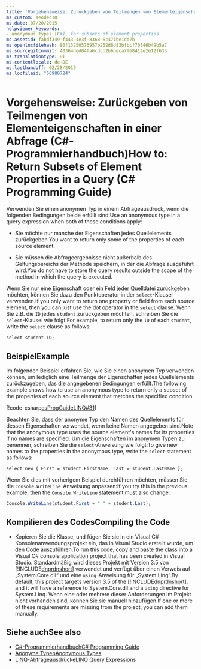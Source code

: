 ```yaml
---
title: 'Vorgehensweise: Zurückgeben von Teilmengen von Elementeigenschaften in einer Abfrage – C#-Programmierhandbuch'
ms.custom: seodec18
ms.date: 07/20/2015
helpviewer_keywords:
- anonymous types [C#], for subsets of element properties
ms.assetid: fabdf349-f443-4e3f-8368-6c471be1dd7b
ms.openlocfilehash: 80f13250576957b252d6d83bfbcf70346b49b5a7
ms.sourcegitcommit: 40364ded04fa6cdcb2b6beca7f68412e2e12f633
ms.translationtype: HT
ms.contentlocale: de-DE
ms.lasthandoff: 02/28/2019
ms.locfileid: "56980724"
---
```

# <a name="how-to-return-subsets-of-element-properties-in-a-query-c-programming-guide"></a><span data-ttu-id="6e0da-102">Vorgehensweise: Zurückgeben von Teilmengen von Elementeigenschaften in einer Abfrage (C#-Programmierhandbuch)</span><span class="sxs-lookup"><span data-stu-id="6e0da-102">How to: Return Subsets of Element Properties in a Query (C# Programming Guide)</span></span>
<span data-ttu-id="6e0da-103">Verwenden Sie einen anonymen Typ in einem Abfrageausdruck, wenn die folgenden Bedingungen beide erfüllt sind:</span><span class="sxs-lookup"><span data-stu-id="6e0da-103">Use an anonymous type in a query expression when both of these conditions apply:</span></span>  
  
-   <span data-ttu-id="6e0da-104">Sie möchte nur manche der Eigenschaften jedes Quellelements zurückgeben.</span><span class="sxs-lookup"><span data-stu-id="6e0da-104">You want to return only some of the properties of each source element.</span></span>  
  
-   <span data-ttu-id="6e0da-105">Sie müssen die Abfrageergebnisse nicht außerhalb des Geltungsbereichs der Methode speichern, in der die Abfrage ausgeführt wird.</span><span class="sxs-lookup"><span data-stu-id="6e0da-105">You do not have to store the query results outside the scope of the method in which the query is executed.</span></span>  
  
 <span data-ttu-id="6e0da-106">Wenn Sie nur eine Eigenschaft oder ein Feld jeder Quelldatei zurückgeben möchten, können Sie dazu den Punktoperator in der `select`-Klausel verwenden.</span><span class="sxs-lookup"><span data-stu-id="6e0da-106">If you only want to return one property or field from each source element, then you can just use the dot operator in the `select` clause.</span></span> <span data-ttu-id="6e0da-107">Wenn Sie z.B. die `ID` jedes `student` zurückgeben möchten, schreiben Sie die `select`-Klausel wie folgt:</span><span class="sxs-lookup"><span data-stu-id="6e0da-107">For example, to return only the `ID` of each `student`, write the `select` clause as follows:</span></span>  
  
```  
select student.ID;  
```  
  
## <a name="example"></a><span data-ttu-id="6e0da-108">Beispiel</span><span class="sxs-lookup"><span data-stu-id="6e0da-108">Example</span></span>  
 <span data-ttu-id="6e0da-109">Im folgenden Beispiel erfahren Sie, wie Sie einen anonymen Typ verwenden können, um lediglich eine Teilmenge der Eigenschaften jedes Quellelements zurückzugeben, das die angegebenen Bedingungen erfüllt.</span><span class="sxs-lookup"><span data-stu-id="6e0da-109">The following example shows how to use an anonymous type to return only a subset of the properties of each source element that matches the specified condition.</span></span>  
  
 [!code-csharp[csProgGuideLINQ#31](~/samples/snippets/csharp/VS_Snippets_VBCSharp/csProgGuideLINQ/CS/csRef30LangFeatures_2.cs#31)]  
  
 <span data-ttu-id="6e0da-110">Beachten Sie, dass der anonyme Typ den Namen des Quellelements für dessen Eigenschaften verwendet, wenn keine Namen angegeben sind.</span><span class="sxs-lookup"><span data-stu-id="6e0da-110">Note that the anonymous type uses the source element's names for its properties if no names are specified.</span></span> <span data-ttu-id="6e0da-111">Um die Eigenschaften im anonymen Typen zu benennen, schreiben Sie die `select`-Anweisung wie folgt:</span><span class="sxs-lookup"><span data-stu-id="6e0da-111">To give new names to the properties in the anonymous type, write the `select` statement as follows:</span></span>  
  
```  
select new { First = student.FirstName, Last = student.LastName };  
```  
  
 <span data-ttu-id="6e0da-112">Wenn Sie dies mit vorherigem Beispiel durchführen möchten, müssen Sie die `Console.WriteLine`-Anweisung anpassen:</span><span class="sxs-lookup"><span data-stu-id="6e0da-112">If you try this in the previous example, then the `Console.WriteLine` statement must also change:</span></span>  
  
```csharp  
Console.WriteLine(student.First + " " + student.Last);  
```  
  
## <a name="compiling-the-code"></a><span data-ttu-id="6e0da-113">Kompilieren des Codes</span><span class="sxs-lookup"><span data-stu-id="6e0da-113">Compiling the Code</span></span>  
  
-   <span data-ttu-id="6e0da-114">Kopieren Sie die Klasse, und fügen Sie sie in ein Visual C#-Konsolenanwendungsprojekt ein, das in Visual Studio erstellt wurde, um den Code auszuführen.</span><span class="sxs-lookup"><span data-stu-id="6e0da-114">To run this code, copy and paste the class into a Visual C# console application project that has been created in Visual Studio.</span></span> <span data-ttu-id="6e0da-115">Standardmäßig wird dieses Projekt mit Version 3.5 von [!INCLUDE[dnprdnshort](~/includes/dnprdnshort-md.md)] verwendet und verfügt über einen Verweis auf „System.Core.dll“ und eine `using`-Anweisung für „System.Linq“.</span><span class="sxs-lookup"><span data-stu-id="6e0da-115">By default, this project targets version 3.5 of the [!INCLUDE[dnprdnshort](~/includes/dnprdnshort-md.md)], and it will have a reference to System.Core.dll and a `using` directive for System.Linq.</span></span> <span data-ttu-id="6e0da-116">Wenn eine oder mehrere dieser Anforderungen im Projekt nicht vorhanden sind, können Sie sie manuell hinzufügen.</span><span class="sxs-lookup"><span data-stu-id="6e0da-116">If one or more of these requirements are missing from the project, you can add them manually.</span></span>   
  
## <a name="see-also"></a><span data-ttu-id="6e0da-117">Siehe auch</span><span class="sxs-lookup"><span data-stu-id="6e0da-117">See also</span></span>

- [<span data-ttu-id="6e0da-118">C#-Programmierhandbuch</span><span class="sxs-lookup"><span data-stu-id="6e0da-118">C# Programming Guide</span></span>](../../../csharp/programming-guide/index.md)
- [<span data-ttu-id="6e0da-119">Anonyme Typen</span><span class="sxs-lookup"><span data-stu-id="6e0da-119">Anonymous Types</span></span>](../../../csharp/programming-guide/classes-and-structs/anonymous-types.md)
- [<span data-ttu-id="6e0da-120">LINQ-Abfrageausdrücke</span><span class="sxs-lookup"><span data-stu-id="6e0da-120">LINQ Query Expressions</span></span>](../../../csharp/programming-guide/linq-query-expressions/index.md)

